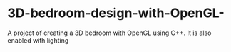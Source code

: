 # 3D-bedroom-design-with-OpenGL-
A project of creating a 3D bedroom with OpenGL using C++. It is also enabled with lighting
